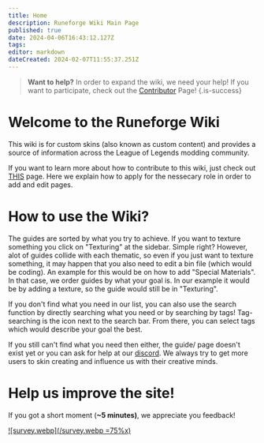 ```yaml
---
title: Home
description: Runeforge Wiki Main Page
published: true
date: 2024-04-06T16:43:12.127Z
tags: 
editor: markdown
dateCreated: 2024-02-07T11:55:37.251Z
---
```



> **Want to help?**
> In order to expand the wiki, we need your help! If you want to participate, check out the [Contributor](/posting-guide/apply-as-contributor) Page!
{.is-success}


# Welcome to the Runeforge Wiki
This wiki is for custom skins (also known as custom content) and provides a source of information across the League of Legends modding community.

If you want to learn more about how to contribute to this wiki, just check out [THIS](/posting-guide/apply-as-contributor) page. Here we explain how to apply for the nessecary role in order to add and edit pages. 


# How to use the Wiki?

The guides are sorted by what you try to achieve. If you want to texture something you click on "Texturing" at the sidebar. Simple right?
However, alot of guides collide with each thematic, so even if you just want to texture something, it may happen that you also need to edit a bin file (which would be coding). An example for this would be on how to add "Special Materials". In that case, we order guides by what your goal is. In our example it would be by adding a texture, so the guide would still be in "Texturing". 

If you don't find what you need in our list, you can also use the search function by directly searching what you need or by searching by tags! Tag-searching is the icon next to the search bar. From there, you can select tags which would describe your goal the best.

If you still can't find what you need then either, the guide/ page doesn't exist yet or you can ask for help at our [discord](https://discord.com/invite/runeforge). We always try to get more users to skin creating and influence us with their creative minds.

# Help us improve the site!

If you got a short moment (**~5 minutes)**, we appreciate you feedback!

[![survey.webp](/survey.webp =75%x)](https://forms.gle/jKzcJ6jPtbPmK69d7)


